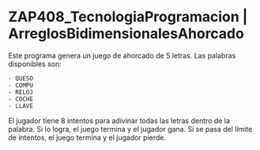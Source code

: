 # ZAP408_TecnologiaProgramacion | ArreglosBidimensionalesAhorcado

Este programa genera un juego de ahorcado de 5 letras. Las palabras disponibles son:

    - QUESO
    - COMPU
    - RELOJ
    - COCHE
    - LLAVE

El jugador tiene 8 intentos para adivinar todas las letras dentro de la palabra. Si lo logra, el juego termina y el jugador gana. Si se pasa del límite de intentos, el juego termina y el jugador pierde.
